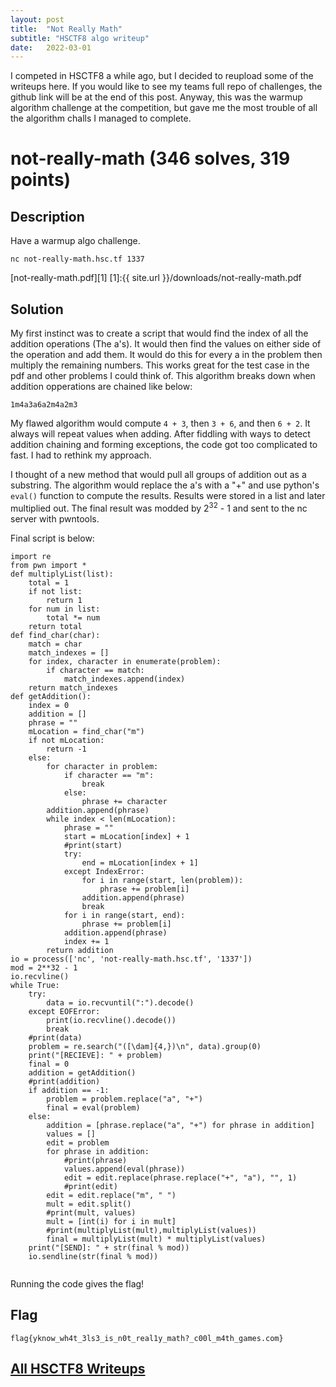 ```yaml
---
layout: post
title:  "Not Really Math"
subtitle: "HSCTF8 algo writeup"
date:   2022-03-01
---
```

I competed in HSCTF8 a while ago, but I decided to reupload some of the writeups here. If you would like to see my teams full repo of challenges, the github link will be at the end of this post.
Anyway, this was the warmup algorithm challenge at the competition, but gave me the most trouble of all the algorithm challs I managed to complete.
# not-really-math (346 solves, 319 points)
## Description
Have a warmup algo challenge.

`nc not-really-math.hsc.tf 1337`

[not-really-math.pdf][1]
[1]:{{ site.url }}/downloads/not-really-math.pdf

## Solution ##
My first instinct was to create a script that would find the index of all the addition operations (The a's). It would then find the values on either side of the operation
and add them. It would do this for every a in the problem then multiply the remaining numbers. This works great for the test case in the pdf and other problems I could think of. This algorithm breaks down when addition opperations are chained like below:

`1m4a3a6a2m4a2m3`

My flawed algorithm would compute ``4 + 3``, then ``3 + 6``, and then ``6 + 2``. It always will repeat values when adding. After fiddling with ways to detect addition chaining and forming exceptions, the code got too complicated to fast. I had to rethink my approach.

I thought of a new method that would pull all groups of addition out as a substring. The algorithm would replace the a's with a "+" and use python's ``eval()`` function to compute the results. Results were stored in a list and later multiplied out. The final result was modded by 2<sup>32</sup> - 1 and sent to the nc server with pwntools.

Final script is below:
```python3
import re
from pwn import *
def multiplyList(list):
    total = 1
    if not list:
        return 1
    for num in list:
        total *= num
    return total
def find_char(char):
    match = char
    match_indexes = []
    for index, character in enumerate(problem):
        if character == match:
            match_indexes.append(index)
    return match_indexes
def getAddition():
    index = 0
    addition = []
    phrase = ""
    mLocation = find_char("m")
    if not mLocation:
        return -1
    else:
        for character in problem:
            if character == "m":
                break
            else:
                phrase += character
        addition.append(phrase)
        while index < len(mLocation):
            phrase = ""
            start = mLocation[index] + 1
            #print(start)
            try:
                end = mLocation[index + 1]
            except IndexError:
                for i in range(start, len(problem)):
                    phrase += problem[i]
                addition.append(phrase)
                break
            for i in range(start, end):
                phrase += problem[i]
            addition.append(phrase)
            index += 1
        return addition
io = process(['nc', 'not-really-math.hsc.tf', '1337'])
mod = 2**32 - 1
io.recvline()
while True:
    try:
        data = io.recvuntil(":").decode()
    except EOFError:
        print(io.recvline().decode())
        break
    #print(data)
    problem = re.search("([\dam]{4,})\n", data).group(0)
    print("[RECIEVE]: " + problem)
    final = 0
    addition = getAddition()
    #print(addition)
    if addition == -1:
        problem = problem.replace("a", "+")
        final = eval(problem)
    else:
        addition = [phrase.replace("a", "+") for phrase in addition]
        values = []
        edit = problem
        for phrase in addition:
            #print(phrase)
            values.append(eval(phrase))
            edit = edit.replace(phrase.replace("+", "a"), "", 1)
            #print(edit)
        edit = edit.replace("m", " ")
        mult = edit.split()
        #print(mult, values)
        mult = [int(i) for i in mult]
        #print(multiplyList(mult),multiplyList(values))
        final = multiplyList(mult) * multiplyList(values)
    print("[SEND]: " + str(final % mod))
    io.sendline(str(final % mod))
    
```
Running the code gives the flag!
## Flag ##
`flag{yknow_wh4t_3ls3_is_n0t_real1y_math?_c00l_m4th_games.com}`
## [All HSCTF8 Writeups](https://github.com/BASHing-thru-challenges/HSCTF-2021-Writeups) ##

